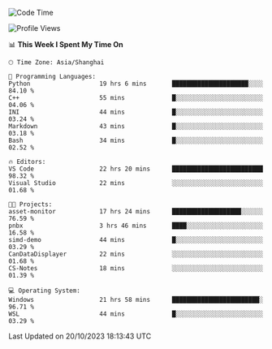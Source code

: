 <!--START_SECTION:waka-->
![Code Time](http://img.shields.io/badge/Code%20Time-1%2C319%20hrs%208%20mins-blue)

![Profile Views](http://img.shields.io/badge/Profile%20Views-2-blue)

📊 **This Week I Spent My Time On** 

```text
🕑︎ Time Zone: Asia/Shanghai

💬 Programming Languages: 
Python                   19 hrs 6 mins       █████████████████████░░░░   84.10 % 
C++                      55 mins             █░░░░░░░░░░░░░░░░░░░░░░░░   04.06 % 
INI                      44 mins             █░░░░░░░░░░░░░░░░░░░░░░░░   03.24 % 
Markdown                 43 mins             █░░░░░░░░░░░░░░░░░░░░░░░░   03.18 % 
Bash                     34 mins             █░░░░░░░░░░░░░░░░░░░░░░░░   02.52 % 

🔥 Editors: 
VS Code                  22 hrs 20 mins      █████████████████████████   98.32 % 
Visual Studio            22 mins             ░░░░░░░░░░░░░░░░░░░░░░░░░   01.68 % 

🐱‍💻 Projects: 
asset-monitor            17 hrs 24 mins      ███████████████████░░░░░░   76.59 % 
pnbx                     3 hrs 46 mins       ████░░░░░░░░░░░░░░░░░░░░░   16.58 % 
simd-demo                44 mins             █░░░░░░░░░░░░░░░░░░░░░░░░   03.29 % 
CanDataDisplayer         22 mins             ░░░░░░░░░░░░░░░░░░░░░░░░░   01.68 % 
CS-Notes                 18 mins             ░░░░░░░░░░░░░░░░░░░░░░░░░   01.39 % 

💻 Operating System: 
Windows                  21 hrs 58 mins      ████████████████████████░   96.71 % 
WSL                      44 mins             █░░░░░░░░░░░░░░░░░░░░░░░░   03.29 % 
```


 Last Updated on 20/10/2023 18:13:43 UTC
<!--END_SECTION:waka-->